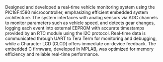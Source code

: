 Designed and developed a real-time vehicle monitoring system using the PIC18F4580 microcontroller, emphasizing efficient embedded system architecture. The system interfaces with analog sensors via ADC channels to monitor parameters such as vehicle speed, and detects gear changes, logging each event into external EEPROM with accurate timestamps provided by an RTC module using the I2C protocol. Real-time data is communicated through UART to Tera Term for monitoring and debugging, while a Character LCD (CLCD) offers immediate on-device feedback. The embedded C firmware, developed in MPLAB, was optimized for memory efficiency and reliable real-time performance.
